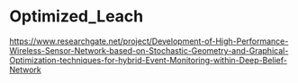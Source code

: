 # Optimized_Leach
https://www.researchgate.net/project/Development-of-High-Performance-Wireless-Sensor-Network-based-on-Stochastic-Geometry-and-Graphical-Optimization-techniques-for-hybrid-Event-Monitoring-within-Deep-Belief-Network
